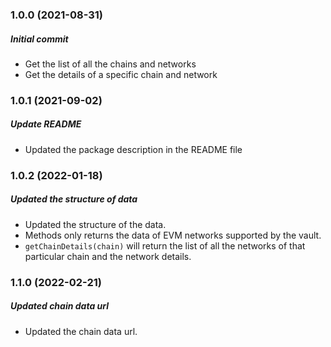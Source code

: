 ### 1.0.0 (2021-08-31)

##### Initial commit

* Get the list of all the chains and networks
* Get the details of a specific chain and network

### 1.0.1 (2021-09-02)

##### Update README

* Updated the package description in the README file

### 1.0.2 (2022-01-18)

##### Updated the structure of data

* Updated the structure of the data.
* Methods only returns the data of EVM networks supported by the vault.
* `getChainDetails(chain)` will return the list of all the networks of that particular chain and the network details.

### 1.1.0 (2022-02-21)

##### Updated chain data url

* Updated the chain data url.
